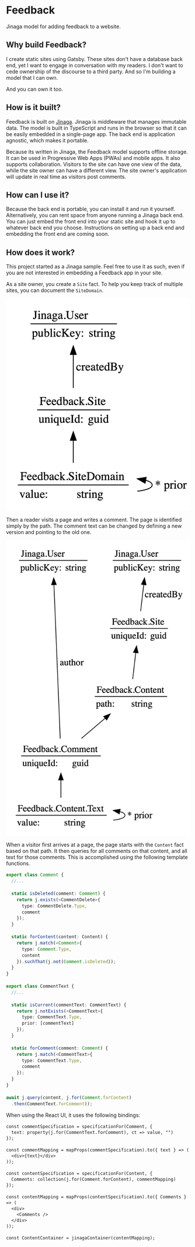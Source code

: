 # Feedback

Jinaga model for adding feedback to a website.

## Why build Feedback?

I create static sites using Gatsby.
These sites don't have a database back end, yet I want to engage in conversation with my readers.
I don't want to cede ownership of the discourse to a third party.
And so I'm building a model that I can own.

And you can own it too.

## How is it built?

Feedback is built on [Jinaga](https://jinaga.com).
Jinaga is middleware that manages immutable data.
The model is built in TypeScript and runs in the browser so that it can be easily embedded in a single-page app.
The back end is application agnostic, which makes it portable.

Because its written in Jinaga, the Feedback model supports offline storage.
It can be used in Progressive Web Apps (PWAs) and mobile apps.
It also supports collaboration.
Visitors to the site can have one view of the data, while the site owner can have a different view.
The site owner's application will update in real time as visitors post comments.

## How can I use it?

Because the back end is portable, you can install it and run it yourself.
Alternatively, you can rent space from anyone running a Jinaga back end.
You can just embed the front end into your static site and hook it up to whatever back end you choose.
Instructions on setting up a back end and embedding the front end are coming soon.

## How does it work?

This project started as a Jinaga sample.
Feel free to use it as such, even if you are not interested in embedding a Feedback app in your site.

As a site owner, you create a `Site` fact.
To help you keep track of multiple sites, you can document the `SiteDomain`.

![A site owner creates a site](./docs/site.png)

Then a reader visits a page and writes a comment.
The page is identified simply by the path.
The comment text can be changed by defining a new version and pointing to the old one.

![A site visitor comments on content](./docs/comment.png)

When a visitor first arrives at a page, the page starts with the `Content` fact based on that path.
It then queries for all comments on that content, and all text for those comments.
This is accomplished using the following template functions.

```typescript
export class Comment {
  //...

  static isDeleted(comment: Comment) {
    return j.exists(<CommentDelete>{
      type: CommentDelete.Type,
      comment
    });
  }

  static forContent(content: Content) {
    return j.match(<Comment>{
      type: Comment.Type,
      content
    }).suchThat(j.not(Comment.isDeleted));
  }
}

export class CommentText {
  //...

  static isCurrent(commentText: CommentText) {
    return j.notExists(<CommentText>{
      type: CommentText.Type,
      prior: [commentText]
    });
  }

  static forComment(comment: Comment) {
    return j.match(<CommentText>{
      type: CommentText.Type,
      comment
    });
  }
}

await j.query(content, j.for(Comment.forContent)
  .then(CommentText.forComment));
```

When using the React UI, it uses the following bindings:

```tsx
const commentSpecification = specificationFor(Comment, {
  text: property(j.for(CommentText.forComment), ct => value, "")
});

const commentMapping = mapProps(commentSpecification).to({ text } => (
  <div>{text}</div>
));

const contentSpecification = specificationFor(Content, {
  Comments: collection(j.for(Comment.forContent), commentMapping)
});

const contentMapping = mapProps(contentSpecification).to({ Comments } => (
  <div>
    <Comments />
  </div>
));

const ContentContainer = jinagaContainer(contentMapping);
```